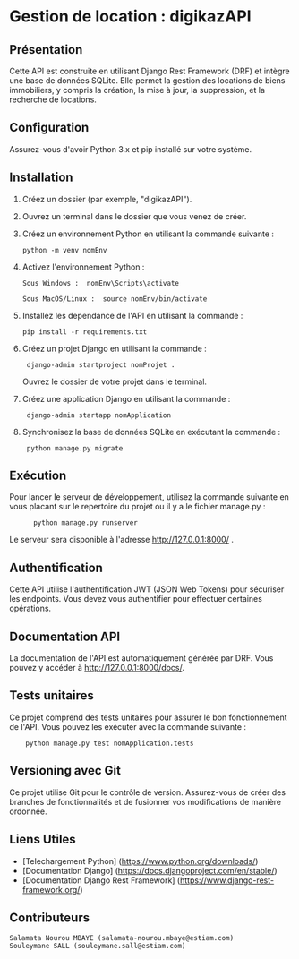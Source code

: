 # Gestion de location : digikazAPI

## Présentation

Cette API est construite en utilisant Django Rest Framework (DRF) et intègre une base de données SQLite. Elle permet la gestion des locations de biens immobiliers, y compris la création, la mise à jour, la suppression, 
et la recherche de locations.

## Configuration

Assurez-vous d'avoir Python 3.x et pip installé sur votre système.

## Installation

  1) Créez un dossier (par exemple, "digikazAPI").

  2) Ouvrez un terminal dans le dossier que vous venez de créer.

  3) Créez un environnement Python en utilisant la commande suivante :

         python -m venv nomEnv

  4) Activez l'environnement Python :

         Sous Windows :  nomEnv\Scripts\activate

         Sous MacOS/Linux :  source nomEnv/bin/activate

  5) Installez les dependance de l'API en utilisant la commande :
     
         pip install -r requirements.txt

  6) Créez un projet Django en utilisant la commande :

          django-admin startproject nomProjet .

       Ouvrez le dossier de votre projet dans le terminal.

  7) Créez une application Django en utilisant la commande :
    
          django-admin startapp nomApplication

  8) Synchronisez la base de données SQLite en exécutant la commande :
     
          python manage.py migrate

## Exécution

Pour lancer le serveur de développement, utilisez la commande suivante en vous placant sur le repertoire du projet ou il y a le fichier manage.py :

          python manage.py runserver

Le serveur sera disponible à l'adresse http://127.0.0.1:8000/ .

## Authentification

Cette API utilise l'authentification JWT (JSON Web Tokens) pour sécuriser les endpoints. Vous devez vous authentifier pour effectuer certaines opérations.

## Documentation API

La documentation de l'API est automatiquement générée par DRF. Vous pouvez y accéder à http://127.0.0.1:8000/docs/.


## Tests unitaires

Ce projet comprend des tests unitaires pour assurer le bon fonctionnement de l'API. Vous pouvez les exécuter avec la commande suivante :

        python manage.py test nomApplication.tests

## Versioning avec Git

Ce projet utilise Git pour le contrôle de version. Assurez-vous de créer des branches de fonctionnalités et de fusionner vos modifications de manière ordonnée.

## Liens Utiles
- [Telechargement Python] (https://www.python.org/downloads/)
- [Documentation Django]  (https://docs.djangoproject.com/en/stable/)
- [Documentation Django Rest Framework] (https://www.django-rest-framework.org/)


## Contributeurs

    Salamata Nourou MBAYE (salamata-nourou.mbaye@estiam.com)
    Souleymane SALL (souleymane.sall@estiam.com)
